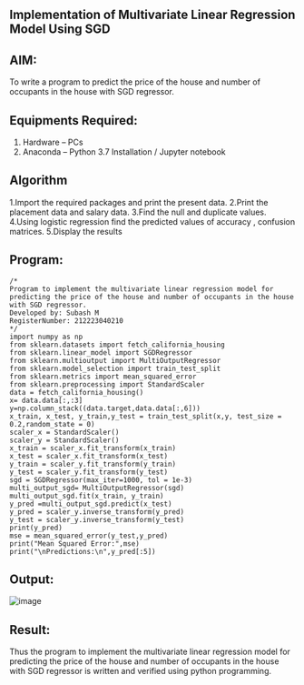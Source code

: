 ## Implementation of Multivariate Linear Regression Model Using SGD
## AIM:
To write a program to predict the price of the house and number of occupants in the house with SGD regressor.

## Equipments Required:
1. Hardware – PCs
2. Anaconda – Python 3.7 Installation / Jupyter notebook

## Algorithm
1.Import the required packages and print the present data.
2.Print the placement data and salary data. 
3.Find the null and duplicate values.
4.Using logistic regression find the predicted values of accuracy , confusion matrices.
5.Display the results

## Program:
```
/*
Program to implement the multivariate linear regression model for predicting the price of the house and number of occupants in the house with SGD regressor.
Developed by: Subash M
RegisterNumber: 212223040210
*/
import numpy as np 
from sklearn.datasets import fetch_california_housing 
from sklearn.linear_model import SGDRegressor 
from sklearn.multioutput import MultiOutputRegressor 
from sklearn.model_selection import train_test_split 
from sklearn.metrics import mean_squared_error 
from sklearn.preprocessing import StandardScaler 
data = fetch_california_housing() 
x= data.data[:,:3] 
y=np.column_stack((data.target,data.data[:,6])) 
x_train, x_test, y_train,y_test = train_test_split(x,y, test_size = 0.2,random_state = 0) 
scaler_x = StandardScaler() 
scaler_y = StandardScaler()
x_train = scaler_x.fit_transform(x_train)
x_test = scaler_x.fit_transform(x_test) 
y_train = scaler_y.fit_transform(y_train) 
y_test = scaler_y.fit_transform(y_test) 
sgd = SGDRegressor(max_iter=1000, tol = 1e-3) 
multi_output_sgd= MultiOutputRegressor(sgd) 
multi_output_sgd.fit(x_train, y_train) 
y_pred =multi_output_sgd.predict(x_test) 
y_pred = scaler_y.inverse_transform(y_pred) 
y_test = scaler_y.inverse_transform(y_test)
print(y_pred)
mse = mean_squared_error(y_test,y_pred) 
print("Mean Squared Error:",mse)
print("\nPredictions:\n",y_pred[:5])
```
## Output:
![image](https://github.com/user-attachments/assets/7103c472-08e7-4265-bf87-50b9df84da61)

## Result:

Thus the program to implement the multivariate linear regression model for predicting the price of the house and number of occupants in the house with SGD regressor is written and verified using python programming.
